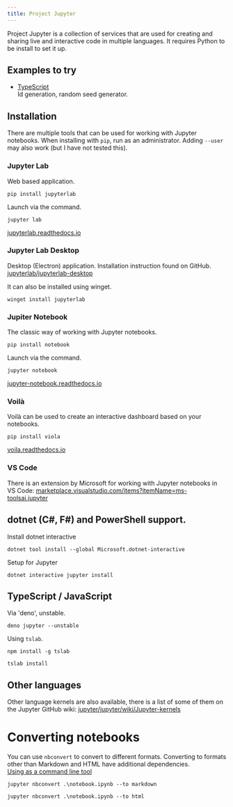```yaml
---
title: Project Jupyter
---
```


Project Jupyter is a collection of services that are used for creating and sharing live and interactive code in multiple languages. It requires Python to be install to set it up.

## Examples to try

- [TypeScript](jupyter/TypeScript.md)  
  Id generation, random seed generator.

## Installation

There are multiple tools that can be used for working with Jupyter notebooks. When installing with `pip`, run as an administrator. Adding `--user` may also work (but I have not tested this).

### Jupyter Lab

Web based application.

```
pip install jupyterlab
```

Launch via the command.

```
jupyter lab
```

[jupyterlab.readthedocs.io](https://jupyterlab.readthedocs.io/)

### Jupyter Lab Desktop

Desktop (Electron) application. Installation instruction found on GitHub. 
[jupyterlab/jupyterlab-desktop](https://github.com/jupyterlab/jupyterlab-desktop)

It can also be installed using winget.
```
winget install jupyterlab
```

### Jupiter Notebook

The classic way of working with Jupyter notebooks.

```
pip install notebook
```

Launch via the command.

```
jupyter notebook
```

[jupyter-notebook.readthedocs.io](https://jupyter-notebook.readthedocs.io/)

### Voilà

Voilà can be used to create an interactive dashboard based on your notebooks.

```
pip install viola
```

[voila.readthedocs.io](https://voila.readthedocs.io/)

### VS Code

There is an extension by Microsoft for working with Jupyter notebooks in VS Code: [marketplace.visualstudio.com/items?itemName=ms-toolsai.jupyter](https://marketplace.visualstudio.com/items?itemName=ms-toolsai.jupyter)

## dotnet (C#, F#) and PowerShell support.

Install dotnet interactive

```
dotnet tool install --global Microsoft.dotnet-interactive
```

Setup for Jupyter

```
dotnet interactive jupyter install
```

## TypeScript / JavaScript

Via 'deno', unstable.

```
deno jupyter --unstable
```

Using `tslab`.

```
npm install -g tslab
```

```
tslab install
```

## Other languages

Other language kernels are also available, there is a list of some of them on the Jupyter GitHub wiki: [jupyter/jupyter/wiki/Jupyter-kernels](https://github.com/jupyter/jupyter/wiki/Jupyter-kernels)


# Converting notebooks

You can use `nbconvert` to convert to different formats. Converting to formats other than Markdown and HTML have additional dependencies.  
[Using as a command line tool](https://nbconvert.readthedocs.io/en/latest/usage.html)

```
jupyter nbconvert .\notebook.ipynb --to markdown
```

```
jupyter nbconvert .\notebook.ipynb --to html
```
